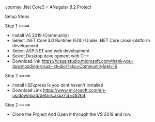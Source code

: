 Journey  .Net Core3 + ANugular 8.2 Project

Setup Steps 

Step 1 ====>

   * Install VS 2019 (Community)
   * Select .NET Core 3.0 Runtime (EOL) Under .NET Core cross-platform development 
   * Select ASP.NET and web development 
   * Select Desktop development with C++ 
   * Download link https://visualstudio.microsoft.com/thank-you-downloading-visual-studio/?sku=Community&rel=16
   
Step 2 ====>

   * Install IISExpress Is you dont haven't installed 
   * Download Link https://www.microsoft.com/en-us/download/details.aspx?id=48264
   
Step 2 ====>
   * Clone the Project And Open it through the VS 2019 and run.
   

